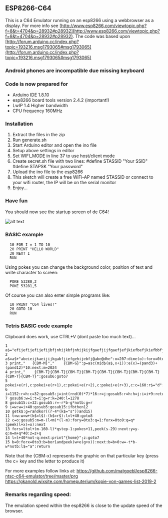 ## ESP8266-C64

This is a C64 Emulator running on an esp8266 using a webbrowser as a display.
For more info see [http://www.esp8266.com/viewtopic.php?f=8&t=4704&p=28932#p28932](http://www.esp8266.com/viewtopic.php?f=8&t=4704&p=28932#p28932).
The code was based upon [http://forum.arduino.cc/index.php?topic=193216.msg1793065#msg1793065](http://forum.arduino.cc/index.php?topic=193216.msg1793065#msg1793065)

### Android phones are incompatible due missing keyboard

### Code is now prepared for
- Arduino IDE 1.8.10
- esp8266 board tools version 2.4.2 (important!) 
- LwIP 1.4 Higher bandwidth
- CPU frequency 160MHz

### Installation
1. Extract the files in the zip
2. Run generate.sh
3. Start Arduino editor and open the ino file
4. Setup above settings in editor
5. Set WIFI_MODE in line 37 to use host/client mode 
6. Create secret.sh file with two lines: #define STASSID "Your SSID" #define STAPSK "Your password"
7. Upload the ino file to the esp8266
8. This sketch will create a free WiFi-AP named STASSID or connect to your wifi router, the IP will be on the serial monitor
10. Enjoy...

### Have fun
You should now see the startup screen of de C64!

![alt text](https://upload.wikimedia.org/wikipedia/commons/4/48/C64_startup_animiert.gif "C64 startup screen")

### BASIC example
```basic
  10 FOR I = 1 TO 10
  20 PRINT "HELLO WORLD"
  30 NEXT I
  RUN
```
Using pokes you can change the background color, position of text and write character to screen:
```basic
  POKE 53280,2
  POKE 53281,5
```  
Of course you can also enter simple programs like: 
```basic
  10 PRINT "C64 lives!"
  20 GOTO 10
  RUN
```

### Tetris BASIC code example
Clipboard does work, use CTRL+V (dont paste too much text)...
```basic
1 a$="efijefijefijefijbfjnhijkbfjnhijkijfgaefjijfgaefjefjkiefbefjkiefbbfjidefj" 
2 a$=a$+"abeieijkaeijijkgabfjiefgehijebfj@abe@dhe":o=207:dime(o):forx=0to111 
3 print,"   {CBM-M}","    {CBM-G}":p=asc(mid$(a$,x+1)):e(x)=(pand3)+(pand12)*10:next:m=2024 
4 print,"    {CBM-T}{CBM-T}{CBM-T}{CBM-T}{CBM-T}{CBM-T}{CBM-T}{CBM-T}{CBM-T}{CBM-T}":gosub6:goto7 
5 pokei+e(r),c:pokei+e(r+1),c:pokei+e(r+2),c:pokei+e(r+3),c:c=160:r$="d":return 
6 i=1152:r=h:c=32:gosub5:j=int(rnd(0)*7)*16:r=j:gosub5:r=h:h=j:i=i+9:return 
7 gosub6:w=i:t=i:g=r:k=240:l=1278 
8 gosub15:c=32:gosub5:r=-r*b-g*notb:g=r 
9 i=w:w=i+40:gosub5:gosub15:ifbthen12 
10 getk$:g=randkor((r-4*(k$="s"))and15) 
11 t=w:w=w+(k$=l$)-(k$=r$):l=l+40:goto8 
12 c=o:gosub5:m=m-(l<m)*(l-m):fory=0to3:q=1:forx=0to9:q=q*(peek(l+x)=o):next 
13 fors=ltol+(m-160-l)*qstep-1:pokes+11,peek(s-29):next:y=y-q:m=m+q*40:z=z+q 
14 l=l+40*not-q:next:print"{home}";z:goto7 
15 b=0:forx=0to3:b=bor1andpeek(w+e(g+x)):next:b=b>0:w=-t*b-w*notb:l$="a":return 
```
Note that the {CBM-x} represents the graphic on that particular key (press the c= key and the letter to produce it)

For more examples follow links at: 
https://github.com/matgoebl/esp8266-ntsc-c64-emulator/tree/master/prg
https://gkanold.wixsite.com/homeputerium/kopie-von-games-list-2019-2

### Remarks regarding speed:
The emulation speed within the esp8266 is close to the update speed of the browser.
